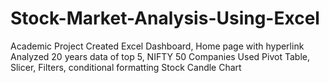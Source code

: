# Stock-Market-Analysis-Using-Excel
Academic Project
Created Excel Dashboard, Home page with hyperlink
Analyzed 20 years data of top 5, NIFTY 50 Companies
Used Pivot Table, Slicer, Filters, conditional formatting
Stock Candle Chart
